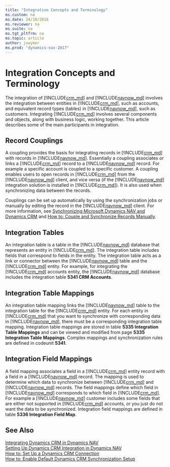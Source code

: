 ```yaml
---
title: "Integration Concepts and Terminology"
ms.custom: na
ms.date: 24/10/2016
ms.reviewer: na
ms.suite: na
ms.tgt_pltfrm: na
ms.topic: article
author: jswymer
ms.prod: "dynamics-nav-2017"
---
```

# Integration Concepts and Terminology
The integration of [!INCLUDE[crm_md](includes/crm_md.md)] and [!INCLUDE[navnow_md](includes/navnow_md.md)] involves the integration between entities in [!INCLUDE[crm_md](includes/crm_md.md)], such as accounts, and equivalent record types \(tables\) in [!INCLUDE[navnow_md](includes/navnow_md.md)], such as customers. Integrating [!INCLUDE[crm_md](includes/crm_md.md)] involves several components and objects, along with business logic, working together. This article describes some of the main participants in integration.

##  <a name="CouplingOverview"></a> Record Couplings
A coupling provides the basis for integrating records in [!INCLUDE[crm_md](includes/crm_md.md)] with records in  [!INCLUDE[navnow_md](includes/navnow_md.md)]. Essentially a coupling associates or links a [!INCLUDE[crm_md](includes/crm_md.md)] record to a [!INCLUDE[navnow_md](includes/navnow_md.md)] record. For example a specific account is coupled to a specific customer. A coupling enables users to open records in [!INCLUDE[crm_md](includes/crm_md.md)] from the  [!INCLUDE[navnow_md](includes/navnow_md.md)] client, and vice versa \(if the [!INCLUDE[navnow_md](includes/navnow_md.md)] integration solution is installed in [!INCLUDE[crm_md](includes/crm_md.md)]\). It is also used when synchronizing data between the records.

Couplings can be set up automatically by using the synchronization jobs or manually by editing the record in the [!INCLUDE[navnow_md](includes/navnow_md.md)]  client. For more information, see [Synchronizing Microsoft Dynamics NAV and Dynamics CRM](Synchronizing-Dynamics-NAV-and-Dynamics-CRM.md) and [How to: Couple and Synchronize Records Manually](How-to-Couple-and-Synchronize-Records-Manually.md).

##  <a name="IntegrationTableOverview"></a> Integration Tables
 An integration table is a table in the [!INCLUDE[navnow_md](includes/navnow_md.md)] database that represents an entity in [!INCLUDE[crm_md](includes/crm_md.md)]. The integration table includes fields that correspond to fields in the entity. The integration table acts as a link or connector between the [!INCLUDE[navnow_md](includes/navnow_md.md)] table and the [!INCLUDE[crm_md](includes/crm_md.md)] entity. For example, for integrating the [!INCLUDE[crm_md](includes/crm_md.md)] accounts entity, the [!INCLUDE[navnow_md](includes/navnow_md.md)] database includes the integration table **5341 CRM Accounts**.

##  <a name="IntegTblMappingsOverview"></a> Integration Table Mappings
 An integration table mapping links the [!INCLUDE[navnow_md](includes/navnow_md.md)] table to the integration table for the [!INCLUDE[crm_md](includes/crm_md.md)] entity. For each entity in [!INCLUDE[crm_md](includes/crm_md.md)] that you want to synchronize with corresponding data in [!INCLUDE[navnow_md](includes/navnow_md.md)], there must be a corresponding integration table mapping. Integration table mappings are stored in table **5335 Integration Table Mappings** and can be viewed and modified from page **5335 Integration Table Mappings**. Complex mappings and synchronization rules are defined in codeunit **5341**.

##  <a name="IntegFieldMappingsOverview"></a> Integration Field Mappings
 A field mapping associates a field in a [!INCLUDE[crm_md](includes/crm_md.md)] entity record with a field in a [!INCLUDE[navnow_md](includes/navnow_md.md)] record. The mapping is used to determine which data to synchronize between [!INCLUDE[crm_md](includes/crm_md.md)] and [!INCLUDE[navnow_md](includes/navnow_md.md)] records. The field mappings define which field in [!INCLUDE[navnow_md](includes/navnow_md.md)] corresponds to which field in [!INCLUDE[crm_md](includes/crm_md.md)]. For example a [!INCLUDE[navnow_md](includes/navnow_md.md)] customer includes some fields that are either not supported in [!INCLUDE[crm_md](includes/crm_md.md)] accounts, or you just do not want the data to be synchronized. Integration field mappings are defined in table **5336 Integration Field Map**.

## See Also
[Integrating Dynamics CRM in Dynamics NAV](Integrating-Dynamics-CRM-in-Dynamics-NAV.md)  
[Setting Up Dynamics CRM Integration in Dynamics NAV](Setting-Up-Dynamics-CRM-Integration.md)  
[How to: Set Up a Dynamics CRM Connection](How-to-Set-Up-a-Dynamics-CRM-Connection.md)  
[How to: Enable Default Dynamics CRM Synchronization Setup](How-to-Enable-Default-Dynamics-CRM-Synchronization-Setup.md)  
